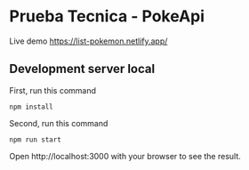 # Prueba Tecnica - PokeApi

Live demo
https://list-pokemon.netlify.app/


## Development server local

First, run this command

```
npm install 
```

Second, run this command

```
npm run start 
```

Open http://localhost:3000 with your browser to see the result.